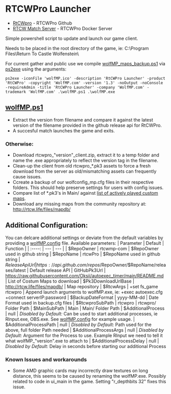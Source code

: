 # RTCWPro Launcher 
  - [RtCWpro](https://github.com/rtcwmp-com/rtcwPro) - RTCWPro Github
  - [RTCW Match Server](https://github.com/msh100/rtcw) - RTCWPro Docker Server

Simple powershell script to update and launch our game client. 

Needs to be placed in the root directory of the game, ie: C:\Program Files\Return To Castle Wolfenstein\ 

For current gather and public use we compile [wolfMP_maps_backup.ps1](wolfMP_maps_backup.ps1) via [ps2exe](https://github.com/MScholtes/PS2EXE) using the arguments: 
```
ps2exe -iconFile 'wolfMP.ico' -description 'RtCWPro Launcher' -product 'RtCWPro' -copyright 'WolfMP.com' -version '1.3' -noOutput -noConsole -requireAdmin -title 'RtCWPro Launcher' -company 'WolfMP.com' -trademark 'WolfMP.com' .\wolfMP.ps1 .\wolfMP.exe
```

## [wolfMP.ps1](main/wolfMP.ps1)

- Extract the version from filename and compare it against the latest version of the filename provided in the github release api for RtCWPro.
- A succesful match launches the game and exits.

### Otherwise:
- Download rtcwpro_"version"_client.zip, extract it to a temp folder and name the .exe appropriately to reflect the version tag in the filename.
- Clean-up the client from old rtcwpro_*.pk3 assets to force a fresh download from the server as old/mismatching assets can frequently cause issues.
- Ccreate a backup of our wolfconfig_mp.cfg files in their respective folders. This should help preserve settings for users with config issues. 
- Compare list of *.pk3's in Main/ against [list of actively played custom maps](https://github.com/Oksii/autoexec_timer#supported-custom-maps).
- Download any missing maps from the community repository at: http://rtcw.life/files/mapdb/ 

## Additional Configuration: 
You can delcare additional settings or deviate from the default variables by providing a [wolfMP.config](main/wolfMP.config.example) file. 
Available parameters: 
| Parameter | Default | Function | 
| :----: | --- | --- |
| $RepoOwner | rtcwmp-com | $RepoOwner used in github string
| $RepoName | rtcwPro | $RepoName used in github string
| $ReleaseApiUrl | https://api.github.com/repos/$RepoOwner/$RepoName/releases/latest | Default release API 
| GitHubPk3Url | https://raw.githubusercontent.com/Oksii/autoexec_timer/main/README.md | List of Costum Maps to download
| $Pk3DownloadUrlBase | http://rtcw.life/files/mapdb/ | Map repository 
| $RtcwArgs | +set fs_game rtcwpro | Append launch arguments to wolfMP.exe, ie: +exec autoexec.cfg +connect serverIP:password
| $BackupDateFormat | yyyy-MM-dd | Date Format used in backup.cfg files
| $RtcwproSubPath | rtcwpro | rtcwpro/ Folder Path 
| $MainSubPath | Main | Main/ Folder Path
| $AdditionalProcess | null | *Disabled by Default:* Can be used to start additional processes, ie RInput.exe, OBS.exe. See [wolfMP.config](main/wolfMP.config.example) for example usage. 
| $AdditionalProcessPath | null | *Disabled by Default:* Path used for the above, full folder Path needed 
| $AdditionalProcessArgs | null | *Disabled by Default:* Argument for the Process to use. Example RInput we need to tell it what wolfMP_"version".exe to attach to 
| $AdditionalProcessDelay | null | *Disabled by Default:* Delay in seconds before starting our additional Process


### Known Issues and workarounds
- Some AMD graphic cards may incorrectly draw textures on long distance, this seems to be caused by renaming the wolfMP.exe. Possibly related to code in ui_main in the game. Setting "r_depthbits 32" fixes this issue. 
